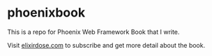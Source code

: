 # phoenixbook
This is a repo for Phoenix Web Framework Book that I write.

Visit [elixirdose.com](http://elixirdose.com/) to subscribe and get more detail about the book.
